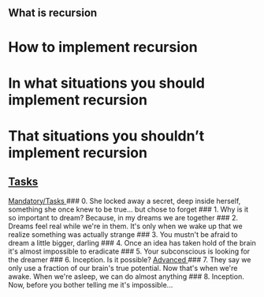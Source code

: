## What is recursion
# How to implement recursion
# In what situations you should implement recursion
# That situations you shouldn’t implement recursion
<h2><u> Tasks </u></h2>
<u> Mandatory/Tasks </u>
### 0. She locked away a secret, deep inside herself, something she once knew to be true... but chose to forget
### 1. Why is it so important to dream? Because, in my dreams we are together
### 2. Dreams feel real while we're in them. It's only when we wake up that we realize something was actually strange
### 3. You mustn't be afraid to dream a little bigger, darling
### 4. Once an idea has taken hold of the brain it's almost impossible to eradicate
### 5. Your subconscious is looking for the dreamer
### 6. Inception. Is it possible?
<u> Advanced </u>
### 7. They say we only use a fraction of our brain's true potential. Now that's when we're awake. When we're asleep, we can do almost anything
### 8. Inception. Now, before you bother telling me it's impossible...
